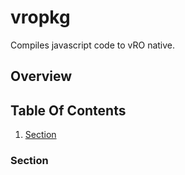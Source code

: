 [//]: # (Remove Comments when you are done)
[//]: # (What is this?)

# vropkg

Compiles javascript code to vRO native.

[//]: # (What will you learn)
[//]: # (Optional)

## Overview

[//]: # (Internal navigation)

## Table Of Contents

1. [Section](#section)

[//]: # (Fill As many of these as you need. Use h4 and further here, do not include h1s, h2s or h3s.)

### Section

[//]: # (Optional Section)
[//]: # (## Previous:)

[//]: # (Optional Section)
[//]: # (## Next:)
